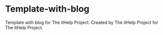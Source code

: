 # Template-with-blog
Template with blog for The itHelp Project. Created by The itHelp Project for The itHelp Project.
